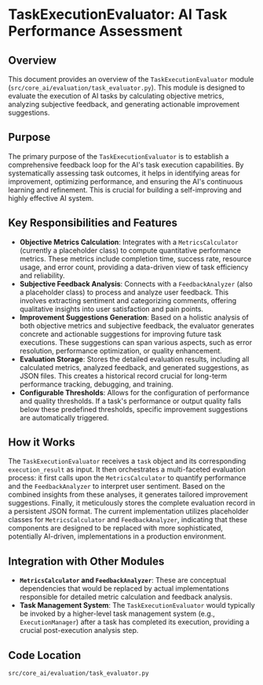 # TaskExecutionEvaluator: AI Task Performance Assessment

## Overview

This document provides an overview of the `TaskExecutionEvaluator` module (`src/core_ai/evaluation/task_evaluator.py`). This module is designed to evaluate the execution of AI tasks by calculating objective metrics, analyzing subjective feedback, and generating actionable improvement suggestions.

## Purpose

The primary purpose of the `TaskExecutionEvaluator` is to establish a comprehensive feedback loop for the AI's task execution capabilities. By systematically assessing task outcomes, it helps in identifying areas for improvement, optimizing performance, and ensuring the AI's continuous learning and refinement. This is crucial for building a self-improving and highly effective AI system.

## Key Responsibilities and Features

*   **Objective Metrics Calculation**: Integrates with a `MetricsCalculator` (currently a placeholder class) to compute quantitative performance metrics. These metrics include completion time, success rate, resource usage, and error count, providing a data-driven view of task efficiency and reliability.
*   **Subjective Feedback Analysis**: Connects with a `FeedbackAnalyzer` (also a placeholder class) to process and analyze user feedback. This involves extracting sentiment and categorizing comments, offering qualitative insights into user satisfaction and pain points.
*   **Improvement Suggestions Generation**: Based on a holistic analysis of both objective metrics and subjective feedback, the evaluator generates concrete and actionable suggestions for improving future task executions. These suggestions can span various aspects, such as error resolution, performance optimization, or quality enhancement.
*   **Evaluation Storage**: Stores the detailed evaluation results, including all calculated metrics, analyzed feedback, and generated suggestions, as JSON files. This creates a historical record crucial for long-term performance tracking, debugging, and training.
*   **Configurable Thresholds**: Allows for the configuration of performance and quality thresholds. If a task's performance or output quality falls below these predefined thresholds, specific improvement suggestions are automatically triggered.

## How it Works

The `TaskExecutionEvaluator` receives a `task` object and its corresponding `execution_result` as input. It then orchestrates a multi-faceted evaluation process: it first calls upon the `MetricsCalculator` to quantify performance and the `FeedbackAnalyzer` to interpret user sentiment. Based on the combined insights from these analyses, it generates tailored improvement suggestions. Finally, it meticulously stores the complete evaluation record in a persistent JSON format. The current implementation utilizes placeholder classes for `MetricsCalculator` and `FeedbackAnalyzer`, indicating that these components are designed to be replaced with more sophisticated, potentially AI-driven, implementations in a production environment.

## Integration with Other Modules

*   **`MetricsCalculator` and `FeedbackAnalyzer`**: These are conceptual dependencies that would be replaced by actual implementations responsible for detailed metric calculation and feedback analysis.
*   **Task Management System**: The `TaskExecutionEvaluator` would typically be invoked by a higher-level task management system (e.g., `ExecutionManager`) after a task has completed its execution, providing a crucial post-execution analysis step.

## Code Location

`src/core_ai/evaluation/task_evaluator.py`